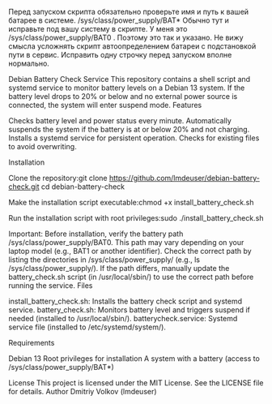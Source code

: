 Перед запуском скрипта обязательно проверьте имя и путь к вашей батарее в системе. /sys/class/power_supply/BAT* Обычно тут и исправьте под вашу систему в скрипте. У меня это /sys/class/power_supply/BAT0 . Поэтому это так и указано. Не вижу смысла усложнять скрипт автоопределением батареи с подстановкой пути в сервис. Исправить одну строчку перед запуском вполне нормально.

Debian Battery Check Service
This repository contains a shell script and systemd service to monitor battery levels on a Debian 13 system. If the battery level drops to 20% or below and no external power source is connected, the system will enter suspend mode.
Features

Checks battery level and power status every minute.
Automatically suspends the system if the battery is at or below 20% and not charging.
Installs a systemd service for persistent operation.
Checks for existing files to avoid overwriting.

Installation

Clone the repository:git clone https://github.com/lmdeuser/debian-battery-check.git
cd debian-battery-check


Make the installation script executable:chmod +x install_battery_check.sh


Run the installation script with root privileges:sudo ./install_battery_check.sh



Important: Before installation, verify the battery path /sys/class/power_supply/BAT0. This path may vary depending on your laptop model (e.g., BAT1 or another identifier). Check the correct path by listing the directories in /sys/class/power_supply/ (e.g., ls /sys/class/power_supply/). If the path differs, manually update the battery_check.sh script (in /usr/local/sbin/) to use the correct path before running the service.
Files

install_battery_check.sh: Installs the battery check script and systemd service.
battery_check.sh: Monitors battery level and triggers suspend if needed (installed to /usr/local/sbin/).
batterycheck.service: Systemd service file (installed to /etc/systemd/system/).

Requirements

Debian 13
Root privileges for installation
A system with a battery (access to /sys/class/power_supply/BAT*)

License
This project is licensed under the MIT License. See the LICENSE file for details.
Author
Dmitriy Volkov (lmdeuser)
